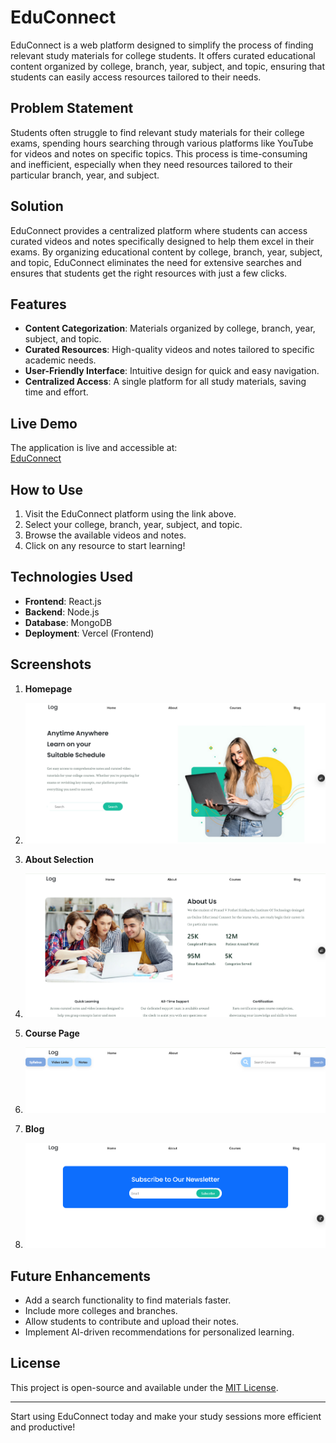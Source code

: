 # EduConnect

EduConnect is a web platform designed to simplify the process of finding relevant study materials for college students. It offers curated educational content organized by college, branch, year, subject, and topic, ensuring that students can easily access resources tailored to their needs.

## Problem Statement

Students often struggle to find relevant study materials for their college exams, spending hours searching through various platforms like YouTube for videos and notes on specific topics. This process is time-consuming and inefficient, especially when they need resources tailored to their particular branch, year, and subject.

## Solution

EduConnect provides a centralized platform where students can access curated videos and notes specifically designed to help them excel in their exams. By organizing educational content by college, branch, year, subject, and topic, EduConnect eliminates the need for extensive searches and ensures that students get the right resources with just a few clicks.

## Features

- **Content Categorization**: Materials organized by college, branch, year, subject, and topic.
- **Curated Resources**: High-quality videos and notes tailored to specific academic needs.
- **User-Friendly Interface**: Intuitive design for quick and easy navigation.
- **Centralized Access**: A single platform for all study materials, saving time and effort.

## Live Demo

The application is live and accessible at:  
[EduConnect](https://educonnect-frontend-neon.vercel.app/)

## How to Use

1. Visit the EduConnect platform using the link above.
2. Select your college, branch, year, subject, and topic.
3. Browse the available videos and notes.
4. Click on any resource to start learning!

## Technologies Used

- **Frontend**: React.js
- **Backend**: Node.js
- **Database**: MongoDB
- **Deployment**: Vercel (Frontend)

## Screenshots

1. **Homepage**
2. 
   ![Homepage](./educonnect-1.png)

3. **About Selection**
4. 
   ![Content Selection](./educonnect-2.png)

5. **Course Page**
6. 
   ![Study Materials Page](./educonnect-3.png)

7. **Blog**
8. 
   ![Detailed View](./educonnect-4.png)

## Future Enhancements

- Add a search functionality to find materials faster.
- Include more colleges and branches.
- Allow students to contribute and upload their notes.
- Implement AI-driven recommendations for personalized learning.

## License

This project is open-source and available under the [MIT License](./LICENSE).

---

Start using EduConnect today and make your study sessions more efficient and productive!
